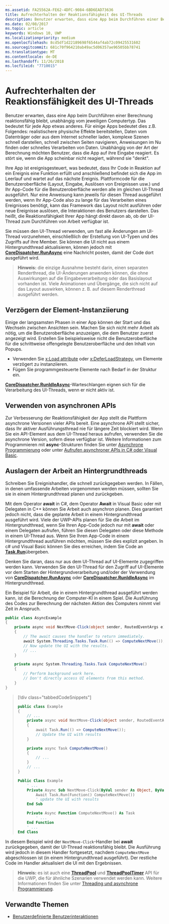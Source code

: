 ```yaml
---
ms.assetid: FA25562A-FE62-4DFC-9084-6BD6EAD73636
title: Aufrechterhalten der Reaktionsfähigkeit des UI-Threads
description: Benutzer erwarten, dass eine App beim Durchführen einer Berechnung reaktionsfähig bleibt, unabhängig vom jeweiligen Computertyp.
ms.date: 02/08/2017
ms.topic: article
keywords: Windows 10, UWP
ms.localizationpriority: medium
ms.openlocfilehash: 8cd5df1d22189698f6544af4ab72c09425531602
ms.sourcegitcommit: 681c70f964210ab49ac5d06357ae96505bb78741
ms.translationtype: MT
ms.contentlocale: de-DE
ms.lasthandoff: 11/26/2018
ms.locfileid: "7710015"
---
```

# <a name="keep-the-ui-thread-responsive"></a>Aufrechterhalten der Reaktionsfähigkeit des UI-Threads


Benutzer erwarten, dass eine App beim Durchführen einer Berechnung reaktionsfähig bleibt, unabhängig vom jeweiligen Computertyp. Das bedeutet für jede App etwas anderes. Für einige Apps bedeutet dies z.B. Folgendes: realistischere physische Effekte bereitstellen, Daten vom Datenträger oder aus dem Internet schneller laden, komplexe Szenen schnell darstellen, schnell zwischen Seiten navigieren, Anweisungen im Nu finden oder schnelles Verarbeiten von Daten. Unabhängig von der Art der Berechnung möchten Benutzer, dass die App auf ihre Eingabe reagiert. Es stört sie, wenn die App scheinbar nicht reagiert, während sie "denkt".

Ihre App ist ereignisgesteuert, was bedeutet, dass Ihr Code in Reaktion auf ein Ereignis eine Funktion erfüllt und anschließend befindet sich die App im Leerlauf und wartet auf das nächste Ereignis. Plattformcode für die Benutzeroberfläche (Layout, Eingabe, Auslösen von Ereignissen usw.) und Ihr App-Code für die Benutzeroberfläche werden alle im gleichen UI-Thread ausgeführt. Nur eine Anweisung kann jeweils für diesen Thread ausgeführt werden, wenn Ihr App-Code also zu lange für das Verarbeiten eines Ereignisses benötigt, kann das Framework das Layout nicht ausführen oder neue Ereignisse auslösen, die Interaktionen des Benutzers darstellen. Das heißt, die Reaktionsfähigkeit Ihrer App hängt direkt davon ab, ob der UI-Thread zum Durchführen von Arbeit verfügbar ist.

Sie müssen den UI-Thread verwenden, um fast alle Änderungen am UI-Thread vorzunehmen, einschließlich der Erstellung von UI-Typen und des Zugriffs auf ihre Member. Sie können die UI nicht aus einem Hintergrundthread aktualisieren, können jedoch mit [**CoreDispatcher.RunAsync**](https://msdn.microsoft.com/library/windows/apps/Hh750317) eine Nachricht posten, damit der Code dort ausgeführt wird.

> **Hinweis:** die einzige Ausnahme besteht darin, einen separaten Renderthread, die UI-Änderungen anwenden können, die ohne Auswirkungen auf die Eingabeverarbeitung oder das Basislayout vorhanden ist. Viele Animationen und Übergänge, die sich nicht auf das Layout auswirken, können z. B. auf diesem Renderthread ausgeführt werden.

## <a name="delay-element-instantiation"></a>Verzögern der Element-Instanziierung

Einige der langsamsten Phasen in einer App können der Start und das Wechseln zwischen Ansichten sein. Machen Sie sich nicht mehr Arbeit als nötig, um die Benutzeroberfläche anzuzeigen, die dem Benutzer zuerst angezeigt wird. Erstellen Sie beispielsweise nicht die Benutzeroberfläche für die schrittweise offengelegte Benutzeroberfläche und den Inhalt von Popups.

-   Verwenden Sie [x:Load attribute](../xaml-platform/x-load-attribute.md) oder [x:DeferLoadStrategy](https://msdn.microsoft.com/library/windows/apps/Mt204785), um Elemente verzögert zu instanziieren.
-   Fügen Sie programmgesteuerte Elemente nach Bedarf in der Struktur ein.

[**CoreDispatcher.RunIdleAsync**](https://msdn.microsoft.com/library/windows/apps/Hh967918)-Warteschlangen eignen sich für die Verarbeitung des UI-Threads, wenn er nicht aktiv ist.

## <a name="use-asynchronous-apis"></a>Verwenden von asynchronen APIs

Zur Verbesserung der Reaktionsfähigkeit der App stellt die Plattform asynchrone Versionen vieler APIs bereit. Eine asynchrone API stellt sicher, dass Ihr aktiver Ausführungsthread nie für längere Zeit blockiert wird. Wenn Sie ein API-Element aus dem UI-Thread heraus aufrufen, verwenden Sie die asynchrone Version, sofern diese verfügbar ist. Weitere Informationen zum Programmieren mit **async**-Strukturen finden Sie unter [Asynchrone Programmierung](https://msdn.microsoft.com/library/windows/apps/Mt187335) oder unter [Aufrufen asynchroner APIs in C# oder Visual Basic](https://msdn.microsoft.com/library/windows/apps/Mt187337).

## <a name="offload-work-to-background-threads"></a>Auslagern der Arbeit an Hintergrundthreads

Schreiben Sie Ereignishandler, die schnell zurückgegeben werden. In Fällen, in denen umfassende Arbeiten vorgenommen werden müssen, sollten Sie sie in einem Hintergrundthread planen und zurückgeben.

Mit dem Operator **await** in C#, dem Operator **Await** in Visual Basic oder mit Delegaten in C++ können Sie Arbeit auch asynchron planen. Dies garantiert jedoch nicht, dass die geplante Arbeit in einem Hintergrundthread ausgeführt wird. Viele der UWP-APIs planen für Sie die Arbeit im Hintergrundthread, wenn Sie Ihren App-Code jedoch nur mit **await** oder einem Delegaten aufrufen, führen Sie diesen Delegaten oder diese Methode in einem UI-Thread aus. Wenn Sie Ihren App-Code in einem Hintergrundthread ausführen möchten, müssen Sie dies explizit angeben. In c# und Visual Basic können Sie dies erreichen, indem Sie Code an [**Task.Run**](https://msdn.microsoft.com/library/windows/apps/xaml/system.threading.tasks.task.run.aspx)übergeben.

Denken Sie daran, dass nur aus dem UI-Thread auf UI-Elemente zugegriffen werden kann. Verwenden Sie den UI-Thread für den Zugriff auf UI-Elemente vor dem Starten der Hintergrundverarbeitung und/oder der Verwendung von [**CoreDispatcher.RunAsync**](https://msdn.microsoft.com/library/windows/apps/Hh750317) oder [**CoreDispatcher.RunIdleAsync**](https://msdn.microsoft.com/library/windows/apps/Hh967918) im Hintergrundthread.

Ein Beispiel für Arbeit, die in einem Hintergrundthread ausgeführt werden kann, ist die Berechnung der Computer-KI in einem Spiel. Die Ausführung des Codes zur Berechnung der nächsten Aktion des Computers nimmt viel Zeit in Anspruch.

```csharp
public class AsyncExample
{
    private async void NextMove-Click(object sender, RoutedEventArgs e)
    {
        // The await causes the handler to return immediately.
        await System.Threading.Tasks.Task.Run(() => ComputeNextMove());
        // Now update the UI with the results.
        // ...
    }

    private async System.Threading.Tasks.Task ComputeNextMove()
    {
        // Perform background work here.
        // Don't directly access UI elements from this method.
    }
}
```

> [!div class="tabbedCodeSnippets"]
> ```csharp
> public class Example
> {
>     // ...
>     private async void NextMove-Click(object sender, RoutedEventArgs e)
>     {
>         await Task.Run(() => ComputeNextMove());
>         // Update the UI with results
>     }
> 
>     private async Task ComputeNextMove()
>     {
>         // ...
>     }
>     // ...
> }
> ```
> ```vb
> Public Class Example
>     ' ...
>     Private Async Sub NextMove-Click(ByVal sender As Object, ByVal e As RoutedEventArgs)
>         Await Task.Run(Function() ComputeNextMove())
>         ' update the UI with results
>     End Sub
> 
>     Private Async Function ComputeNextMove() As Task
>         ' ...
>     End Function
>     ' ...
> End Class
> ```

In diesem Beispiel wird der `NextMove-Click`-Handler bei **await** zurückgegeben, damit der UI-Thread reaktionsfähig bleibt. Die Ausführung wird jedoch in diesem Handler fortgesetzt, nachdem `ComputeNextMove` abgeschlossen ist (in einem Hintergrundthread ausgeführt). Der restliche Code im Handler aktualisiert die UI mit den Ergebnissen.

> **Hinweis:** es ist auch eine [**ThreadPool**](https://msdn.microsoft.com/library/windows/apps/BR229621) und [**ThreadPoolTimer**](https://msdn.microsoft.com/library/windows/apps/windows.system.threading.threadpooltimer.aspx) API für die UWP, die für ähnliche Szenarien verwendet werden kann. Weitere Informationen finden Sie unter [Threading und asynchrone Programmierung](https://msdn.microsoft.com/library/windows/apps/Mt187340).

## <a name="related-topics"></a>Verwandte Themen

* [Benutzerdefinierte Benutzerinteraktionen](https://msdn.microsoft.com/library/windows/apps/Mt185599)

